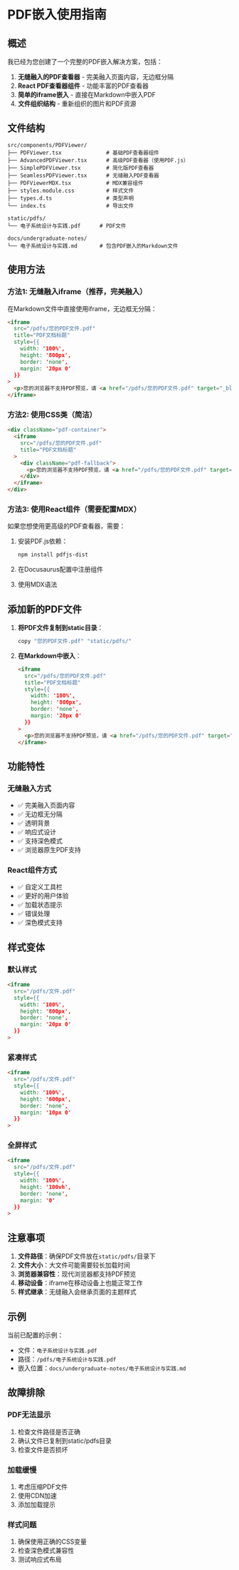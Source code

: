 # PDF嵌入使用指南

## 概述

我已经为您创建了一个完整的PDF嵌入解决方案，包括：

1. **无缝融入的PDF查看器** - 完美融入页面内容，无边框分隔
2. **React PDF查看器组件** - 功能丰富的PDF查看器
3. **简单的iframe嵌入** - 直接在Markdown中嵌入PDF
4. **文件组织结构** - 重新组织的图片和PDF资源

## 文件结构

```
src/components/PDFViewer/
├── PDFViewer.tsx              # 基础PDF查看器组件
├── AdvancedPDFViewer.tsx      # 高级PDF查看器（使用PDF.js）
├── SimplePDFViewer.tsx        # 简化版PDF查看器
├── SeamlessPDFViewer.tsx      # 无缝融入PDF查看器
├── PDFViewerMDX.tsx           # MDX兼容组件
├── styles.module.css          # 样式文件
├── types.d.ts                 # 类型声明
└── index.ts                   # 导出文件

static/pdfs/
└── 电子系统设计与实践.pdf      # PDF文件

docs/undergraduate-notes/
└── 电子系统设计与实践.md       # 包含PDF嵌入的Markdown文件
```

## 使用方法

### 方法1: 无缝融入iframe（推荐，完美融入）

在Markdown文件中直接使用iframe，无边框无分隔：

```markdown
<iframe 
  src="/pdfs/您的PDF文件.pdf"
  title="PDF文档标题"
  style={{
    width: '100%',
    height: '800px',
    border: 'none',
    margin: '20px 0'
  }}
>
  <p>您的浏览器不支持PDF预览，请 <a href="/pdfs/您的PDF文件.pdf" target="_blank">点击这里下载PDF文件</a></p>
</iframe>
```

### 方法2: 使用CSS类（简洁）

```markdown
<div className="pdf-container">
  <iframe 
    src="/pdfs/您的PDF文件.pdf"
    title="PDF文档标题"
  >
    <div className="pdf-fallback">
      <p>您的浏览器不支持PDF预览，请 <a href="/pdfs/您的PDF文件.pdf" target="_blank">点击这里下载PDF文件</a></p>
    </div>
  </iframe>
</div>
```

### 方法3: 使用React组件（需要配置MDX）

如果您想使用更高级的PDF查看器，需要：

1. 安装PDF.js依赖：
   ```bash
   npm install pdfjs-dist
   ```

2. 在Docusaurus配置中注册组件
3. 使用MDX语法

## 添加新的PDF文件

1. **将PDF文件复制到static目录**：
   ```bash
   copy "您的PDF文件.pdf" "static/pdfs/"
   ```

2. **在Markdown中嵌入**：
   ```markdown
   <iframe 
     src="/pdfs/您的PDF文件.pdf"
     title="PDF文档标题"
     style={{
       width: '100%',
       height: '800px',
       border: 'none',
       margin: '20px 0'
     }}
   >
     <p>您的浏览器不支持PDF预览，请 <a href="/pdfs/您的PDF文件.pdf" target="_blank">点击这里下载PDF文件</a></p>
   </iframe>
   ```

## 功能特性

### 无缝融入方式
- ✅ 完美融入页面内容
- ✅ 无边框无分隔
- ✅ 透明背景
- ✅ 响应式设计
- ✅ 支持深色模式
- ✅ 浏览器原生PDF支持

### React组件方式
- ✅ 自定义工具栏
- ✅ 更好的用户体验
- ✅ 加载状态提示
- ✅ 错误处理
- ✅ 深色模式支持

## 样式变体

### 默认样式
```markdown
<iframe 
  src="/pdfs/文件.pdf"
  style={{
    width: '100%',
    height: '800px',
    border: 'none',
    margin: '20px 0'
  }}
>
```

### 紧凑样式
```markdown
<iframe 
  src="/pdfs/文件.pdf"
  style={{
    width: '100%',
    height: '600px',
    border: 'none',
    margin: '10px 0'
  }}
>
```

### 全屏样式
```markdown
<iframe 
  src="/pdfs/文件.pdf"
  style={{
    width: '100%',
    height: '100vh',
    border: 'none',
    margin: '0'
  }}
>
```

## 注意事项

1. **文件路径**：确保PDF文件放在`static/pdfs/`目录下
2. **文件大小**：大文件可能需要较长加载时间
3. **浏览器兼容性**：现代浏览器都支持PDF预览
4. **移动设备**：iframe在移动设备上也能正常工作
5. **样式继承**：无缝融入会继承页面的主题样式

## 示例

当前已配置的示例：
- 文件：`电子系统设计与实践.pdf`
- 路径：`/pdfs/电子系统设计与实践.pdf`
- 嵌入位置：`docs/undergraduate-notes/电子系统设计与实践.md`

## 故障排除

### PDF无法显示
1. 检查文件路径是否正确
2. 确认文件已复制到static/pdfs目录
3. 检查文件是否损坏

### 加载缓慢
1. 考虑压缩PDF文件
2. 使用CDN加速
3. 添加加载提示

### 样式问题
1. 确保使用正确的CSS变量
2. 检查深色模式兼容性
3. 测试响应式布局 